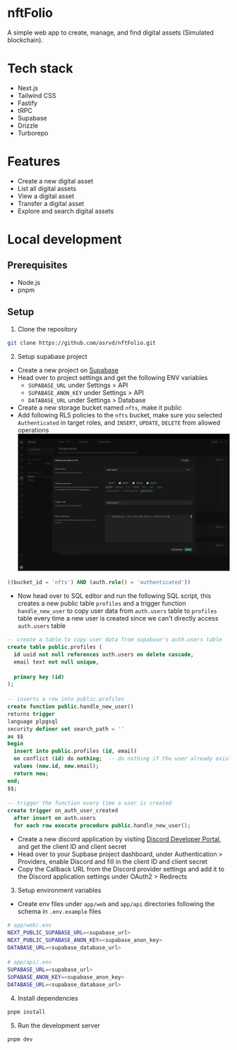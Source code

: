 # nftFolio
A simple web app to create, manage, and find digital assets (Simulated blockchain).

# Tech stack
- Next.js
- Tailwind CSS
- Fastify
- tRPC
- Supabase
- Drizzle
- Turborepo

# Features
- Create a new digital asset
- List all digital assets
- View a digital asset
- Transfer a digital asset
- Explore and search digital assets

# Local development

## Prerequisites
- Node.js
- pnpm

## Setup
1. Clone the repository
```bash
git clone https://github.com/asrvd/nftFolio.git
```

2. Setup supabase project
- Create a new project on [Supabase](https://supabase.com/)
- Head over to project settings and get the following ENV variables
  - `SUPABASE_URL` under Settings > API
  - `SUPABASE_ANON_KEY` under Settings > API
  - `DATABASE_URL` under Settings > Database
- Create a new storage bucket named `nfts`, make it public
- Add following RLS policies to the `nfts` bucket, make sure you selected `Authenticated` in target roles, and `INSERT`, `UPDATE`, `DELETE` from allowed operations
![Add RLS policy to bucket](images/ss1.png)
```sql
((bucket_id = 'nfts') AND (auth.role() = 'authenticated'))
```
- Now head over to SQL editor and run the following SQL script, this creates a new public table `profiles` and a trigger function `handle_new_user` to copy user data from `auth.users` table to `profiles` table every time a new user is created since we can't directly access `auth.users` table
```sql
-- create a table to copy user data from supabase's auth.users table
create table public.profiles (
  id uuid not null references auth.users on delete cascade,
  email text not null unique,

  primary key (id)
);

-- inserts a row into public.profiles
create function public.handle_new_user()
returns trigger
language plpgsql
security definer set search_path = ''
as $$
begin
  insert into public.profiles (id, email)
  on conflict (id) do nothing;  -- do nothing if the user already exists
  values (new.id, new.email);
  return new;
end;
$$;

-- trigger the function every time a user is created
create trigger on_auth_user_created
  after insert on auth.users
  for each row execute procedure public.handle_new_user();
```
- Create a new discord application by visiting [Discord Developer Portal](https://discord.com/developers/applications), and get the client ID and client secret
- Head over to your Supbase project dashboard, under Authentication > Providers, enable Discord and fill in the client ID and client secret
- Copy the Callback URL from the Discord provider settings and add it to the Discord application settings under OAuth2 > Redirects

3. Setup environment variables
- Create env files under `app/web` and `app/api` directories following the schema in `.env.example` files
```bash
# app/web/.env
NEXT_PUBLIC_SUPABASE_URL=<supabase_url>
NEXT_PUBLIC_SUPABASE_ANON_KEY=<supabase_anon_key>
DATABASE_URL=<supabase_database_url>

# app/api/.env
SUPABASE_URL=<supabase_url>
SUPABASE_ANON_KEY=<supabase_anon_key>
DATABASE_URL=<supabase_database_url>
```

4. Install dependencies
```bash
pnpm install
```

5. Run the development server
```bash
pnpm dev
```